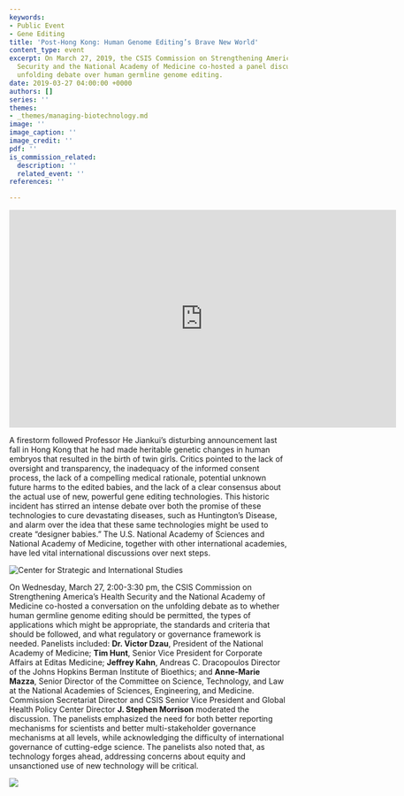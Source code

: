 ```yaml
---
keywords:
- Public Event
- Gene Editing
title: 'Post-Hong Kong: Human Genome Editing’s Brave New World'
content_type: event
excerpt: On March 27, 2019, the CSIS Commission on Strengthening America’s Health
  Security and the National Academy of Medicine co-hosted a panel discussion on the
  unfolding debate over human germline genome editing.
date: 2019-03-27 04:00:00 +0000
authors: []
series: ''
themes:
- _themes/managing-biotechnology.md
image: ''
image_caption: ''
image_credit: ''
pdf: ''
is_commission_related:
  description: ''
  related_event: ''
references: ''

---
```

<div class="video-wrapper post-feature-video"><iframe width="700" height="394" src="https://www.youtube.com/embed/zAXcPkjN2RE" frameborder="0" allow="autoplay; encrypted-media" allowfullscreen></iframe></div>

A firestorm followed Professor He Jiankui’s disturbing announcement last fall in Hong Kong that he had made heritable genetic changes in human embryos that resulted in the birth of twin girls. Critics pointed to the lack of oversight and transparency, the inadequacy of the informed consent process, the lack of a compelling medical rationale, potential unknown future harms to the edited babies, and the lack of a clear consensus about the actual use of new, powerful gene editing technologies. This historic incident has stirred an intense debate over both the promise of these technologies to cure devastating diseases, such as Huntington’s Disease, and alarm over the idea that these same technologies might be used to create “designer babies.” The U.S. National Academy of Sciences and National Academy of Medicine, together with other international academies, have led vital international discussions over next steps.

![Center for Strategic and International Studies](https://res.cloudinary.com/csisideaslab/image/upload/v1554739869/health-commission/Post-Hong%20Kong%20gene%20editing%20event%20photo.jpg "")

On Wednesday, March 27, 2:00-3:30 pm, the CSIS Commission on Strengthening America’s Health Security and the National Academy of Medicine co-hosted a conversation on the unfolding debate as to whether human germline genome editing should be permitted, the types of applications which might be appropriate, the standards and criteria that should be followed, and what regulatory or governance framework is needed. Panelists included: **Dr. Victor Dzau**, President of the National Academy of Medicine; **Tim Hunt**, Senior Vice President for Corporate Affairs at Editas Medicine; **Jeffrey Kahn**, Andreas C. Dracopoulos Director of the Johns Hopkins Berman Institute of Bioethics; and **Anne-Marie Mazza**, Senior Director of the Committee on Science, Technology, and Law at the National Academies of Sciences, Engineering, and Medicine. Commission Secretariat Director and CSIS Senior Vice President and Global Health Policy Center Director **J. Stephen Morrison** moderated the discussion. The panelists emphasized the need for both better reporting mechanisms for scientists and better multi-stakeholder governance mechanisms at all levels, while acknowledging the difficulty of international governance of cutting-edge science. The panelists also noted that, as technology forges ahead, addressing concerns about equity and unsanctioned use of new technology will be critical.

![](https://res.cloudinary.com/csisideaslab/image/upload/c_limit,h_512,w_512/v1554741198/health-commission/national_academy_logo.jpg "")